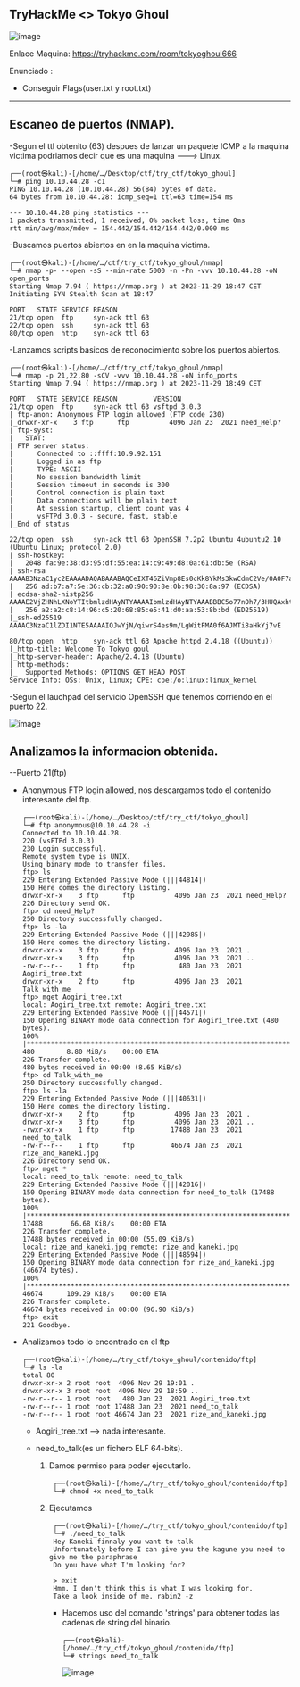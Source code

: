 ## TryHackMe  <> Tokyo Ghoul

![image](https://github.com/Esevka/CTF/assets/139042999/b706d750-92f7-4cd7-b710-fcc39daf11da)

Enlace Maquina: https://tryhackme.com/room/tokyoghoul666

Enunciado :
  - Conseguir Flags(user.txt y root.txt)
---

## Escaneo de puertos (NMAP).

-Segun el ttl obtenito (63) despues de lanzar un paquete ICMP a la maquina victima podriamos decir que es una maquina ---> Linux.

    ┌──(root㉿kali)-[/home/…/Desktop/ctf/try_ctf/tokyo_ghoul]
    └─# ping 10.10.44.28 -c1
    PING 10.10.44.28 (10.10.44.28) 56(84) bytes of data.
    64 bytes from 10.10.44.28: icmp_seq=1 ttl=63 time=154 ms
    
    --- 10.10.44.28 ping statistics ---
    1 packets transmitted, 1 received, 0% packet loss, time 0ms
    rtt min/avg/max/mdev = 154.442/154.442/154.442/0.000 ms

-Buscamos puertos abiertos en en la maquina victima.

    ┌──(root㉿kali)-[/home/…/ctf/try_ctf/tokyo_ghoul/nmap]
    └─# nmap -p- --open -sS --min-rate 5000 -n -Pn -vvv 10.10.44.28 -oN open_ports 
    Starting Nmap 7.94 ( https://nmap.org ) at 2023-11-29 18:47 CET
    Initiating SYN Stealth Scan at 18:47
    
    PORT   STATE SERVICE REASON
    21/tcp open  ftp     syn-ack ttl 63
    22/tcp open  ssh     syn-ack ttl 63
    80/tcp open  http    syn-ack ttl 63

-Lanzamos scripts basicos de reconocimiento sobre los puertos abiertos.

    ┌──(root㉿kali)-[/home/…/ctf/try_ctf/tokyo_ghoul/nmap]
    └─# nmap -p 21,22,80 -sCV -vvv 10.10.44.28 -oN info_ports                     
    Starting Nmap 7.94 ( https://nmap.org ) at 2023-11-29 18:49 CET
    
    PORT   STATE SERVICE REASON         VERSION
    21/tcp open  ftp     syn-ack ttl 63 vsftpd 3.0.3
    | ftp-anon: Anonymous FTP login allowed (FTP code 230)
    |_drwxr-xr-x    3 ftp      ftp          4096 Jan 23  2021 need_Help?
    | ftp-syst: 
    |   STAT: 
    | FTP server status:
    |      Connected to ::ffff:10.9.92.151
    |      Logged in as ftp
    |      TYPE: ASCII
    |      No session bandwidth limit
    |      Session timeout in seconds is 300
    |      Control connection is plain text
    |      Data connections will be plain text
    |      At session startup, client count was 4
    |      vsFTPd 3.0.3 - secure, fast, stable
    |_End of status
    
    22/tcp open  ssh     syn-ack ttl 63 OpenSSH 7.2p2 Ubuntu 4ubuntu2.10 (Ubuntu Linux; protocol 2.0)
    | ssh-hostkey: 
    |   2048 fa:9e:38:d3:95:df:55:ea:14:c9:49:d8:0a:61:db:5e (RSA)
    | ssh-rsa AAAAB3NzaC1yc2EAAAADAQABAAABAQCeIXT46ZiVmp8Es0cKk8YkMs3kwCdmC2Ve/0A0F7aKUIOlbyLc9FkbTEGSrE69obV3u6VywjxZX6VWQoJRHLooPmZCHkYGjW+y5kfEoyeu7pqZr7oA8xgSRf+gsEETWqPnSwjTznFaZ0T1X0KfIgCidrr9pWC0c2AxC1zxNPz9p13NJH5n4RUSYCMOm2xSIwUr6ySL3v/jijwEKIMnwJHbEOmxhGrzaAXgAJeGkXUA0fU1mTVLlSwOClKOBTTo+FGcJdrFf65XenUVLaqaQGytKxR2qiCkr7bbTaWV0F8jPtVD4zOXLy2rGoozMU7jAukQu6uaDxpE7BiybhV3Ac1x
    |   256 ad:b7:a7:5e:36:cb:32:a0:90:90:8e:0b:98:30:8a:97 (ECDSA)
    | ecdsa-sha2-nistp256 AAAAE2VjZHNhLXNoYTItbmlzdHAyNTYAAAAIbmlzdHAyNTYAAABBBC5o77nOh7/3HUQAxhtNqHX7LGDtYoVZ0au6UJzFVsAEJ644PyU2/pALbapZwFEQI3AUZ5JxjylwKzf1m+G5OJM=
    |   256 a2:a2:c8:14:96:c5:20:68:85:e5:41:d0:aa:53:8b:bd (ED25519)
    |_ssh-ed25519 AAAAC3NzaC1lZDI1NTE5AAAAIOJwYjN/qiwrS4es9m/LgWitFMA0f6AJMTi8aHkYj7vE
    
    80/tcp open  http    syn-ack ttl 63 Apache httpd 2.4.18 ((Ubuntu))
    |_http-title: Welcome To Tokyo goul
    |_http-server-header: Apache/2.4.18 (Ubuntu)
    | http-methods: 
    |_  Supported Methods: OPTIONS GET HEAD POST
    Service Info: OSs: Unix, Linux; CPE: cpe:/o:linux:linux_kernel

  -Segun el lauchpad del servicio OpenSSH que tenemos corriendo en el puerto 22.

  ![image](https://github.com/Esevka/CTF/assets/139042999/a0580abd-fc9c-420f-a883-c551f36a86e9)
  

## Analizamos la informacion obtenida.

--Puerto 21(ftp)

  - Anonymous FTP login allowed, nos descargamos todo el contenido interesante del ftp.

        ┌──(root㉿kali)-[/home/…/Desktop/ctf/try_ctf/tokyo_ghoul]
        └─# ftp anonymous@10.10.44.28 -i
        Connected to 10.10.44.28.
        220 (vsFTPd 3.0.3)
        230 Login successful.
        Remote system type is UNIX.
        Using binary mode to transfer files.
        ftp> ls
        229 Entering Extended Passive Mode (|||44814|)
        150 Here comes the directory listing.
        drwxr-xr-x    3 ftp      ftp          4096 Jan 23  2021 need_Help?
        226 Directory send OK.
        ftp> cd need_Help?
        250 Directory successfully changed.
        ftp> ls -la
        229 Entering Extended Passive Mode (|||42985|)
        150 Here comes the directory listing.
        drwxr-xr-x    3 ftp      ftp          4096 Jan 23  2021 .
        drwxr-xr-x    3 ftp      ftp          4096 Jan 23  2021 ..
        -rw-r--r--    1 ftp      ftp           480 Jan 23  2021 Aogiri_tree.txt
        drwxr-xr-x    2 ftp      ftp          4096 Jan 23  2021 Talk_with_me
        ftp> mget Aogiri_tree.txt
        local: Aogiri_tree.txt remote: Aogiri_tree.txt
        229 Entering Extended Passive Mode (|||44571|)
        150 Opening BINARY mode data connection for Aogiri_tree.txt (480 bytes).
        100% |************************************************************************************|   480        8.80 MiB/s    00:00 ETA
        226 Transfer complete.
        480 bytes received in 00:00 (8.65 KiB/s)
        ftp> cd Talk_with_me
        250 Directory successfully changed.
        ftp> ls -la
        229 Entering Extended Passive Mode (|||40631|)
        150 Here comes the directory listing.
        drwxr-xr-x    2 ftp      ftp          4096 Jan 23  2021 .
        drwxr-xr-x    3 ftp      ftp          4096 Jan 23  2021 ..
        -rwxr-xr-x    1 ftp      ftp         17488 Jan 23  2021 need_to_talk
        -rw-r--r--    1 ftp      ftp         46674 Jan 23  2021 rize_and_kaneki.jpg
        226 Directory send OK.
        ftp> mget *
        local: need_to_talk remote: need_to_talk
        229 Entering Extended Passive Mode (|||42016|)
        150 Opening BINARY mode data connection for need_to_talk (17488 bytes).
        100% |************************************************************************************| 17488       66.68 KiB/s    00:00 ETA
        226 Transfer complete.
        17488 bytes received in 00:00 (55.09 KiB/s)
        local: rize_and_kaneki.jpg remote: rize_and_kaneki.jpg
        229 Entering Extended Passive Mode (|||48594|)
        150 Opening BINARY mode data connection for rize_and_kaneki.jpg (46674 bytes).
        100% |************************************************************************************| 46674      109.29 KiB/s    00:00 ETA
        226 Transfer complete.
        46674 bytes received in 00:00 (96.90 KiB/s)
        ftp> exit
        221 Goodbye.
    
  - Analizamos todo lo encontrado en el ftp
      
        ┌──(root㉿kali)-[/home/…/try_ctf/tokyo_ghoul/contenido/ftp]
        └─# ls -la
        total 80
        drwxr-xr-x 2 root root  4096 Nov 29 19:01 .
        drwxr-xr-x 3 root root  4096 Nov 29 18:59 ..
        -rw-r--r-- 1 root root   480 Jan 23  2021 Aogiri_tree.txt
        -rw-r--r-- 1 root root 17488 Jan 23  2021 need_to_talk
        -rw-r--r-- 1 root root 46674 Jan 23  2021 rize_and_kaneki.jpg

      - Aogiri_tree.txt --> nada interesante.
        
      - need_to_talk(es un fichero ELF 64-bits).
   
        1) Damos permiso para poder ejecutarlo.
               
                ┌──(root㉿kali)-[/home/…/try_ctf/tokyo_ghoul/contenido/ftp]
                └─# chmod +x need_to_talk
        
        2) Ejecutamos

                ┌──(root㉿kali)-[/home/…/try_ctf/tokyo_ghoul/contenido/ftp]
                └─# ./need_to_talk 
                Hey Kaneki finnaly you want to talk 
                Unfortunately before I can give you the kagune you need to give me the paraphrase
                Do you have what I'm looking for?
                
                > exit
                Hmm. I don't think this is what I was looking for.
                Take a look inside of me. rabin2 -z

            - Hacemos uso del comando 'strings' para obtener todas las cadenas de string del binario.
              
                  ┌──(root㉿kali)-[/home/…/try_ctf/tokyo_ghoul/contenido/ftp]
                  └─# strings need_to_talk 
              ![image](https://github.com/Esevka/CTF/assets/139042999/a3bbf4be-e346-4418-a609-07744307ab2d)








